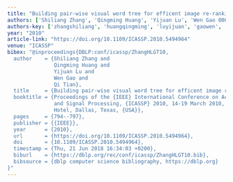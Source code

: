 ```yaml
---
title: "Building pair-wise visual word tree for efficent image re-ranking"
authors: ['Shiliang Zhang', 'Qingming Huang', 'Yijuan Lu', 'Wen Gao 0001', 'Qi Tian 0001']
authors-key: ['zhangshiliang', 'huangqingming', 'luyijuan', 'gaowen', 'tianqi']
year: "2010"
article-link: "https://doi.org/10.1109/ICASSP.2010.5494964"
venue: "ICASSP"
bibex: "@inproceedings{DBLP:conf/icassp/ZhangHLGT10,
  author    = {Shiliang Zhang and
               Qingming Huang and
               Yijuan Lu and
               Wen Gao and
               Qi Tian},
  title     = {Building pair-wise visual word tree for efficent image re-ranking},
  booktitle = {Proceedings of the {IEEE} International Conference on Acoustics, Speech,
               and Signal Processing, {ICASSP} 2010, 14-19 March 2010, Sheraton Dallas
               Hotel, Dallas, Texas, {USA}},
  pages     = {794--797},
  publisher = {{IEEE}},
  year      = {2010},
  url       = {https://doi.org/10.1109/ICASSP.2010.5494964},
  doi       = {10.1109/ICASSP.2010.5494964},
  timestamp = {Thu, 21 Jun 2018 16:34:03 +0200},
  biburl    = {https://dblp.org/rec/conf/icassp/ZhangHLGT10.bib},
  bibsource = {dblp computer science bibliography, https://dblp.org}
}"
---
```

